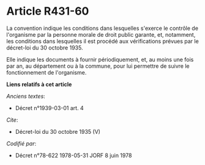 # Article R431-60

La convention indique les conditions dans lesquelles s'exerce le contrôle de l'organisme par la personne morale de droit
public garante, et, notamment, les conditions dans lesquelles il est procédé aux vérifications prévues par le décret-loi du
30 octobre 1935. 

Elle indique les documents à fournir périodiquement, et, au moins une fois par an, au département ou à la commune, pour lui
permettre de suivre le fonctionnement de l'organisme.

**Liens relatifs à cet article**

_Anciens textes_:

  - Décret n°1939-03-01 art. 4

_Cite_:

  - Décret-loi du 30 octobre 1935 (V)

_Codifié par_:

  - Décret n°78-622 1978-05-31 JORF 8 juin 1978
